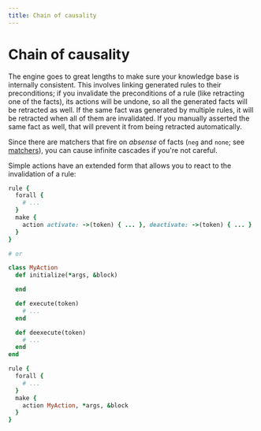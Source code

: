```yaml
---
title: Chain of causality
---
```


# Chain of causality

The engine goes to great lengths to make sure your knowledge base is internally consistent. This involves linking generated rules to their preconditions; if you invalidate the preconditions of a rule (like retracting one of the facts), its actions will be undone, so all the generated facts will be retracted as well. If the same fact was generated by multiple rules, it will be retracted when all of them are invalidated. If you manually asserted the same fact as well, that will prevent it from being retracted automatically.

Since there are matchers that fire on _absense_ of facts (`neg` and `none`; see [matchers](../02-matchers.html)), you can cause infinite cascades if you're not careful.

Simple actions have an extended form that allows you to react to the invalidation of a rule:

```ruby
rule {
  forall {
    # ...
  }
  make {
    action activate: ->(token) { ... }, deactivate: ->(token) { ... }
  }
}

# or

class MyAction
  def initialize(*args, &block)

  end

  def execute(token)
    # ...
  end

  def deexecute(token)
    # ...
  end
end

rule {
  forall {
    # ...
  }
  make {
    action MyAction, *args, &block
  }
}
```
